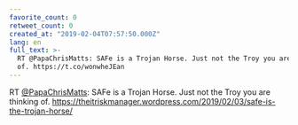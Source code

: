 ```yaml
---
favorite_count: 0
retweet_count: 0
created_at: "2019-02-04T07:57:50.000Z"
lang: en
full_text: >-
  RT @PapaChrisMatts: SAFe is a Trojan Horse. Just not the Troy you are thinking
  of. https://t.co/wonwheJEan
---
```


RT [@PapaChrisMatts](https://twitter.com/PapaChrisMatts): SAFe is a Trojan
Horse. Just not the Troy you are thinking of.
<https://theitriskmanager.wordpress.com/2019/02/03/safe-is-the-trojan-horse/>
